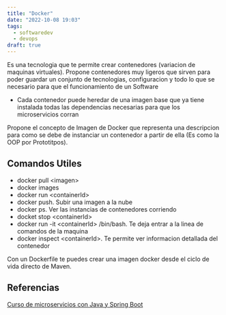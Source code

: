 ```yaml
---
title: "Docker"
date: "2022-10-08 19:03"
tags: 
  - softwaredev
  - devops
draft: true
---
```

Es una tecnologia que te permite crear contenedores (variacion de maquinas virtuales). Propone contenedores muy ligeros que sirven para poder guardar un conjunto de tecnologias, configuracion y todo lo que se necesario para que el funcionamiento de un Software
- Cada contenedor puede heredar de una imagen base que ya tiene instalada todas las dependencias necesarias para que los microservicios corran

Propone el concepto de Imagen de Docker que representa una descripcion para como se debe de instanciar un contenedor a partir de ella (Es como la OOP por Prototitpos).

## Comandos Utiles
- docker pull \<imagen\>
- docker images
- docker run \<containerId\>
- docker push. Subir una imagen a la nube
- docker ps. Ver las instancias de contenedores corriendo
- docket stop \<containerId\>
- docker run -it \<containerId\> /bin/bash. Te deja entrar a la linea de comandos de la maquina
- docker inspect \<containerId\>. Te permite ver informacion detallada del contenedor

Con un Dockerfile te puedes crear una imagen docker desde el ciclo de vida directo de Maven.

## Referencias
[Curso de microservicios con Java y Spring Boot](reference/@%20Curso%20de%20microservicios%20con%20Java%20y%20Spring%20Boot.md)
